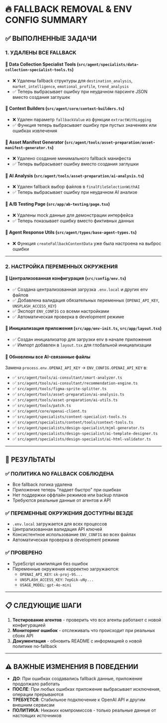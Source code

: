 # 🔥 FALLBACK REMOVAL & ENV CONFIG SUMMARY

## ✅ ВЫПОЛНЕННЫЕ ЗАДАЧИ

### 1. **УДАЛЕНЫ ВСЕ FALLBACK**

#### 📍 **Data Collection Specialist Tools** (`src/agent/specialists/data-collection-specialist-tools.ts`)
- ❌ Удалены fallback структуры для `destination_analysis`, `market_intelligence`, `emotional_profile`, `trend_analysis`
- ✅ Теперь выбрасывает ошибку при неудачном парсинге JSON вместо создания заглушек

#### 📍 **Context Builders** (`src/agent/core/context-builders.ts`)
- ❌ Удален параметр `fallbackValue` из функции `extractWithLogging`
- ✅ Функция теперь выбрасывает ошибку при пустых значениях или ошибках извлечения

#### 📍 **Asset Manifest Generator** (`src/agent/tools/asset-preparation/asset-manifest-generator.ts`)
- ❌ Удалено создание минимального fallback манифеста
- ✅ Теперь выбрасывает ошибку вместо создания заглушки

#### 📍 **AI Analysis** (`src/agent/tools/asset-preparation/ai-analysis.ts`)
- ❌ Удален fallback выбор файлов в `finalFileSelectionWithAI`
- ✅ Теперь выбрасывает ошибку при неудачном AI анализе

#### 📍 **A/B Testing Page** (`src/app/ab-testing/page.tsx`)
- ❌ Удалены mock данные для демонстрации интерфейса
- ✅ Теперь показывает ошибку вместо фиктивных данных

#### 📍 **Agent Response Utils** (`src/agent/types/base-agent-types.ts`)
- ❌ Функция `createFallbackContentData` уже была настроена на выброс ошибки

---

### 2. **НАСТРОЙКА ПЕРЕМЕННЫХ ОКРУЖЕНИЯ**

#### 📍 **Централизованная конфигурация** (`src/config/env.ts`)
- ✅ Создана централизованная загрузка `.env.local` и других env файлов
- ✅ Добавлена валидация обязательных переменных (`OPENAI_API_KEY`, `UNSPLASH_ACCESS_KEY`)
- ✅ Экспорт `ENV_CONFIG` со всеми настройками
- ✅ Автоматическая проверка в development режиме

#### 📍 **Инициализация приложения** (`src/app/env-init.ts`, `src/app/layout.tsx`)
- ✅ Создан инициализатор для загрузки env в начале приложения
- ✅ Импорт добавлен в `layout.tsx` для глобальной инициализации

#### 📍 **Обновлены все AI-связанные файлы**
Замена `process.env.OPENAI_API_KEY` → `ENV_CONFIG.OPENAI_API_KEY` в:
- ✅ `src/agent/tools/ai-consultant/smart-analyzer.ts`
- ✅ `src/agent/tools/ai-consultant/recommendation-engine.ts` 
- ✅ `src/agent/tools/figma-sprite-splitter.ts`
- ✅ `src/agent/tools/asset-preparation/ai-analysis.ts`
- ✅ `src/agent/tools/asset-preparation/ai-utils.ts`
- ✅ `src/agent/tools/patch.ts`
- ✅ `src/agent/core/openai-client.ts`
- ✅ `src/agent/specialists/content-specialist-tools.ts`
- ✅ `src/agent/specialists/content/tools/context-tools.ts`
- ✅ `src/agent/specialists/design-specialist/mjml-generator.ts`
- ✅ `src/agent/specialists/design-specialist/ai-template-designer.ts`
- ✅ `src/agent/specialists/design-specialist/ai-html-validator.ts`

---

## 🎯 **РЕЗУЛЬТАТЫ**

### ✅ **ПОЛИТИКА NO FALLBACK СОБЛЮДЕНА**
- Все fallback логика удалена
- Приложение теперь "падает быстро" при ошибках
- Нет поддержки оффлайн режимов или backup планов
- Требуются реальные данные от агентов и API

### ✅ **ПЕРЕМЕННЫЕ ОКРУЖЕНИЯ ДОСТУПНЫ ВЕЗДЕ**
- `.env.local` загружается для всех процессов
- Централизованная валидация API ключей
- Консистентное использование `ENV_CONFIG` во всех файлах
- Автоматическая проверка в development режиме

### ✅ **ПРОВЕРЕНО**
- TypeScript компиляция без ошибок
- Переменные окружения корректно загружаются:
  - `OPENAI_API_KEY`: `sk-proj-9S...`
  - `UNSPLASH_ACCESS_KEY`: `7epGik-uNy...`
  - `USAGE_MODEL`: `gpt-4o-mini`

---

## 📋 **СЛЕДУЮЩИЕ ШАГИ**

1. **Тестирование агентов** - проверить что все агенты работают с новой конфигурацией
2. **Мониторинг ошибок** - отслеживать что происходит при реальных сбоях API
3. **Документация** - обновить README с информацией о новой политике no-fallback

---

## ⚠️ **ВАЖНЫЕ ИЗМЕНЕНИЯ В ПОВЕДЕНИИ**

- **ДО**: При ошибках создавались fallback данные, приложение продолжало работать
- **ПОСЛЕ**: При любых ошибках приложение выбрасывает исключения, операции прерываются
- **ТРЕБУЕТСЯ**: Стабильное подключение к OpenAI API и другим внешним сервисам
- **ПОЛИТИКА**: Никаких компромиссов - только реальные данные от настоящих источников 